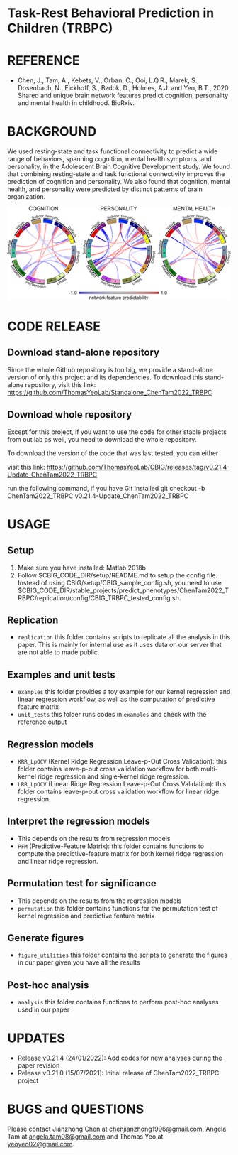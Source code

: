 # Task-Rest Behavioral Prediction in Children (TRBPC)
# REFERENCE
* Chen, J., Tam, A., Kebets, V., Orban, C., Ooi, L.Q.R., Marek, S., Dosenbach, N., Eickhoff, S., Bzdok, D., Holmes, A.J. and Yeo, B.T., 2020. Shared and unique brain network features predict cognition, personality and mental health in childhood. BioRxiv.

# BACKGROUND
We used resting-state and task functional connectivity to predict a wide range of behaviors, spanning cognition, mental health symptoms, and personality, in the Adolescent Brain Cognitive Development study. We found that combining resting-state and task functional connectivity improves the prediction of cognition and personality. We also found that cognition, mental health, and personality were predicted by distinct patterns of brain organization.


![network features](readme_figures/network_features.png)
# CODE RELEASE
## Download stand-alone repository
Since the whole Github repository is too big, we provide a stand-alone version of only this project and its dependencies. To download this stand-alone repository, visit this link: https://github.com/ThomasYeoLab/Standalone_ChenTam2022_TRBPC

## Download whole repository
Except for this project, if you want to use the code for other stable projects from out lab as well, you need to download the whole repository.

To download the version of the code that was last tested, you can either

visit this link: https://github.com/ThomasYeoLab/CBIG/releases/tag/v0.21.4-Update_ChenTam2022_TRBPC

run the following command, if you have Git installed
git checkout -b ChenTam2022_TRBPC v0.21.4-Update_ChenTam2022_TRBPC

# USAGE
## Setup
1. Make sure you have installed: Matlab 2018b
2. Follow $CBIG_CODE_DIR/setup/README.md to setup the config file. Instead of using CBIG/setup/CBIG_sample_config.sh, you need to use $CBIG_CODE_DIR/stable_projects/predict_phenotypes/ChenTam2022_TRBPC/replication/config/CBIG_TRBPC_tested_config.sh.

## Replication
* `replication` this folder contains scripts to replicate all the analysis in this paper. This is mainly for internal use as it uses data on our server that are not able to made public.

## Examples and unit tests
* `examples` this folder provides a toy example for our kernel regression and linear regression workflow, as well as the computation of predictive feature matrix
* `unit_tests` this folder runs codes in `examples` and check with the reference output

## Regression models
* `KRR_LpOCV` (Kernel Ridge Regression Leave-p-Out Cross Validation): this folder contains leave-p-out cross validation workflow for both multi-kernel ridge regression and single-kernel ridge regression.
* `LRR_LpOCV` (Linear Ridge Regression Leave-p-Out Cross Validation): this folder contains leave-p-out cross validation workflow for linear ridge regression.
## Interpret the regression models
* This depends on the results from regression models
* `PFM` (Predictive-Feature Matrix): this folder contains functions to compute the predictive-feature matrix for both kernel ridge regression and linear ridge regression.
## Permutation test for significance
* This depends on the results from the regression models
* `permutation` this folder contains functions for the permutation test of kernel regression and predictive feature matrix
## Generate figures 
* `figure_utilities` this folder contains the scripts to generate the figures in our paper given you have all the results
## Post-hoc analysis
* `analysis` this folder contains functions to perform post-hoc analyses used in our paper



# UPDATES
* Release v0.21.4 (24/01/2022): Add codes for new analyses during the paper revision
* Release v0.21.0 (15/07/2021): Initial release of ChenTam2022_TRBPC project

# BUGS and QUESTIONS
Please contact Jianzhong Chen at chenjianzhong1996@gmail.com, Angela Tam at angela.tam08@gmail.com and Thomas Yeo at yeoyeo02@gmail.com.